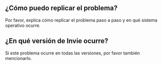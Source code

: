  ## ¿Cómo puedo replicar el problema?
 Por favor, explica cómo replicar el problema paso a paso y en qué sistema operativo ocurre.
 
 ## ¿En qué versión de Invie ocurre?
 Si este problema ocurre en todas las versiones, por favor también mencionarlo.
